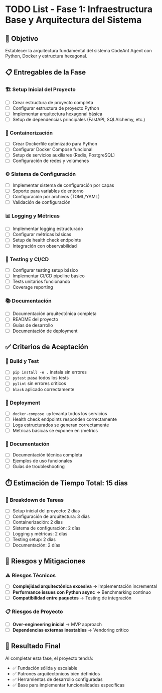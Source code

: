 # TODO List - Fase 1: Infraestructura Base y Arquitectura del Sistema

## 🎯 Objetivo
Establecer la arquitectura fundamental del sistema CodeAnt Agent con Python, Docker y estructura hexagonal.

## 📋 Entregables de la Fase

### 🏗️ Setup Inicial del Proyecto
- [ ] Crear estructura de proyecto completa
- [ ] Configurar estructura de proyecto Python
- [ ] Implementar arquitectura hexagonal básica
- [ ] Setup de dependencias principales (FastAPI, SQLAlchemy, etc.)

### 🐳 Containerización
- [ ] Crear Dockerfile optimizado para Python
- [ ] Configurar Docker Compose funcional
- [ ] Setup de servicios auxiliares (Redis, PostgreSQL)
- [ ] Configuración de redes y volúmenes

### ⚙️ Sistema de Configuración
- [ ] Implementar sistema de configuración por capas
- [ ] Soporte para variables de entorno
- [ ] Configuración por archivos (TOML/YAML)
- [ ] Validación de configuración

### 📊 Logging y Métricas
- [ ] Implementar logging estructurado
- [ ] Configurar métricas básicas
- [ ] Setup de health check endpoints
- [ ] Integración con observabilidad

### 🧪 Testing y CI/CD
- [ ] Configurar testing setup básico
- [ ] Implementar CI/CD pipeline básico
- [ ] Tests unitarios funcionando
- [ ] Coverage reporting

### 📚 Documentación
- [ ] Documentación arquitectónica completa
- [ ] README del proyecto
- [ ] Guías de desarrollo
- [ ] Documentación de deployment

## ✅ Criterios de Aceptación

### 🔧 Build y Test
- [ ] `pip install -e .` instala sin errores
- [ ] `pytest` pasa todos los tests
- [ ] `pylint` sin errores críticos
- [ ] `black` aplicado correctamente

### 🚀 Deployment
- [ ] `docker-compose up` levanta todos los servicios
- [ ] Health check endpoints responden correctamente
- [ ] Logs estructurados se generan correctamente
- [ ] Métricas básicas se exponen en /metrics

### 📖 Documentación
- [ ] Documentación técnica completa
- [ ] Ejemplos de uso funcionales
- [ ] Guías de troubleshooting

## ⏱️ Estimación de Tiempo Total: 15 días

### 📅 Breakdown de Tareas
- [ ] Setup inicial del proyecto: 2 días
- [ ] Configuración de arquitectura: 3 días
- [ ] Containerización: 2 días
- [ ] Sistema de configuración: 2 días
- [ ] Logging y métricas: 2 días
- [ ] Testing setup: 2 días
- [ ] Documentación: 2 días

## 🚨 Riesgos y Mitigaciones

### ⚠️ Riesgos Técnicos
- [ ] **Complejidad arquitectónica excesiva** → Implementación incremental
- [ ] **Performance issues con Python async** → Benchmarking continuo
- [ ] **Compatibilidad entre paquetes** → Testing de integración

### 📋 Riesgos de Proyecto
- [ ] **Over-engineering inicial** → MVP approach
- [ ] **Dependencias externas inestables** → Vendoring crítico

## 🎯 Resultado Final
Al completar esta fase, el proyecto tendrá:
- ✅ Fundación sólida y escalable
- ✅ Patrones arquitectónicos bien definidos
- ✅ Herramientas de desarrollo configuradas
- ✅ Base para implementar funcionalidades específicas
